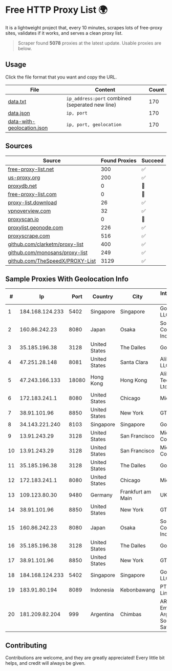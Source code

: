 
# Free HTTP Proxy List 🌍

It is a lightweight project that, every 10 minutes, scrapes lots of free-proxy sites, validates if it works, and serves a clean proxy list.


> Scraper found **5078** proxies at the latest update. Usable proxies are below.

## Usage

Click the file format that you want and copy the URL.


|File|Content|Count|
|----|-------|-----|
|[data.txt](https://raw.githubusercontent.com/themiralay/Proxy-List-World/master/data.txt)|`ip_address:port` combined (seperated new line)|170|
|[data.json](https://raw.githubusercontent.com/themiralay/Proxy-List-World/master/data.json)|`ip, port`|170|
|[data-with-geolocation.json](https://raw.githubusercontent.com/themiralay/Proxy-List-World/master/data-with-geolocation.json)|`ip, port, geolocation`|170|

## Sources

|Source|Found Proxies|Succeed|
|------|-------------|-------|
|[free-proxy-list.net](https://free-proxy-list.net)|300|✅|
|[us-proxy.org](https://www.us-proxy.org)|200|✅|
|[proxydb.net](http://proxydb.net)|0|🚫|
|[free-proxy-list.com](https://free-proxy-list.com/?page=&port=&type%5B%5D=http&type%5B%5D=https&up_time=0&search=Search)|0|🚫|
|[proxy-list.download](https://www.proxy-list.download/HTTP)|26|✅|
|[vpnoverview.com](https://vpnoverview.com/privacy/anonymous-browsing/free-proxy-servers)|32|✅|
|[proxyscan.io](https://www.proxyscan.io)|0|🚫|
|[proxylist.geonode.com](https://proxylist.geonode.com/api/proxy-list?limit=300&page=1&sort_by=lastChecked&sort_type=desc&protocols=http,https)|226|✅|
|[proxyscrape.com](https://api.proxyscrape.com/v2/?request=displayproxies&protocol=http&timeout=10000&country=all&ssl=all&anonymity=all)|516|✅|
|[github.com/clarketm/proxy-list](https://raw.githubusercontent.com/clarketm/proxy-list/master/proxy-list-raw.txt)|400|✅|
|[github.com/monosans/proxy-list](https://raw.githubusercontent.com/monosans/proxy-list/main/proxies/http.txt)|249|✅|
|[github.com/TheSpeedX/PROXY-List](https://raw.githubusercontent.com/TheSpeedX/PROXY-List/master/http.txt)|3129|✅|


## Sample Proxies With Geolocation Info

|#|Ip|Port|Country|City|Internet Service Provider|
|-|--|----|-------|----|-------------------------|
|1|184.168.124.233|5402|Singapore|Singapore|GoDaddy.com, LLC|
|2|160.86.242.23|8080|Japan|Osaka|Sony Network Communications Inc|
|3|35.185.196.38|3128|United States|The Dalles|Google LLC|
|4|47.251.28.148|8081|United States|Santa Clara|Alibaba Cloud LLC|
|5|47.243.166.133|18080|Hong Kong|Hong Kong|Alibaba (US) Technology Co., Ltd.|
|6|172.183.241.1|8080|United States|Chicago|Microsoft|
|7|38.91.101.96|8850|United States|New York|GTHost|
|8|34.143.221.240|8103|Singapore|Singapore|Google LLC|
|9|13.91.243.29|3128|United States|San Francisco|Microsoft Corporation|
|10|13.91.243.29|3128|United States|San Francisco|Microsoft Corporation|
|11|35.185.196.38|3128|United States|The Dalles|Google LLC|
|12|172.183.241.1|8080|United States|Chicago|Microsoft|
|13|109.123.80.30|9480|Germany|Frankfurt am Main|UK2.NET|
|14|38.91.101.96|8850|United States|New York|GTHost|
|15|160.86.242.23|8080|Japan|Osaka|Sony Network Communications Inc|
|16|35.185.196.38|3128|United States|The Dalles|Google LLC|
|17|38.91.101.96|8850|United States|New York|GTHost|
|18|184.168.124.233|5402|Singapore|Singapore|GoDaddy.com, LLC|
|19|183.91.80.194|8089|Indonesia|Kebonbawang|PT Aplikanusa Lintasarta|
|20|181.209.82.204|999|Argentina|Chimbas|ARSAT - Empresa Argentina de Soluciones Satelitales S.A|



## Contributing

Contributions are welcome, and they are greatly appreciated! Every
little bit helps, and credit will always be given.

